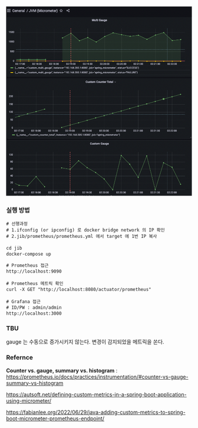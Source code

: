 ![img.png](image/metric1.png)

### 실행 방법
```shell
# 선행과정
# 1.ifconfig (or ipconfig) 로 docker bridge network 의 IP 확인
# 2.jib/prometheus/prometheus.yml 에서 target 에 1번 IP 복사
 
cd jib
docker-compose up
```
```shell
# Prometheus 접근
http://localhost:9090

# Prometheus 메트릭 확인
curl -X GET "http://localhost:8080/actuator/prometheus"

# Grafana 접근
# ID/PW : admin/admin
http://localhost:3000 
```

### TBU
gauge 는 수동으로 증가시키지 않는다. 변경이 감지되었을 메트릭을 쏜다.


### Refernce
**Counter vs. gauge, summary vs. histogram** : https://prometheus.io/docs/practices/instrumentation/#counter-vs-gauge-summary-vs-histogram

https://autsoft.net/defining-custom-metrics-in-a-spring-boot-application-using-micrometer/

https://fabianlee.org/2022/06/29/java-adding-custom-metrics-to-spring-boot-micrometer-prometheus-endpoint/
